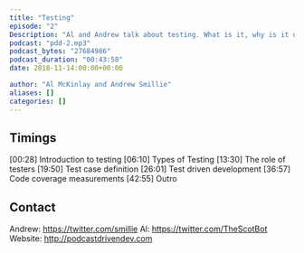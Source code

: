 ```yaml
---
title: "Testing"
episode: "2"
Description: "Al and Andrew talk about testing. What is it, why is it useful, who should do it, etc..."
podcast: "pdd-2.mp3"
podcast_bytes: "27684986"
podcast_duration: "00:43:58"
date: 2018-11-14:00:00+00:00

author: "Al McKinlay and Andrew Smillie"
aliases: []
categories: []
---
```


## Timings

[00:28] Introduction to testing
[06:10] Types of Testing
[13:30] The role of testers
[19:50] Test case definition
[26:01] Test driven development
[36:57] Code coverage measurements
[42:55] Outro

## Contact

Andrew: https://twitter.com/smillie
Al: https://twitter.com/TheScotBot
Website: http://podcastdrivendev.com
